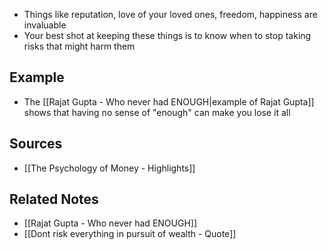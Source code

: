- Things like reputation, love of your loved ones, freedom, happiness are invaluable
- Your best shot at keeping these things is to know when to stop taking risks that might harm them

## Example
- The [[Rajat Gupta - Who never had ENOUGH|example of Rajat Gupta]] shows that having no sense of "enough" can make you lose it all

## Sources
- [[The Psychology of Money - Highlights]]

## Related Notes
- [[Rajat Gupta - Who never had ENOUGH]]
- [[Dont risk everything in pursuit of wealth - Quote]]
